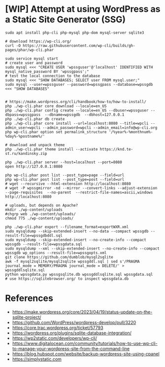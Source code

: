 # [WIP] Attempt at using WordPress as a Static Site Generator (SSG)

```shell
sudo apt install php-cli php-mysql php-dom mysql-server sqlite3

# download https://wp-cli.org/
curl -O https://raw.githubusercontent.com/wp-cli/builds/gh-pages/phar/wp-cli.phar

sudo service mysql start
# create user and password
sudo mysql <<< "CREATE USER 'wpssguser'@'localhost' IDENTIFIED WITH mysql_native_password BY 'wpssgpass';"
# test the local connection to the database
sudo mysql <<< "SHOW DATABASES; SELECT user FROM mysql.user;"
sudo mysql --user=wpssguser --password=wpssgpass --database=wpssgdb <<< "SHOW DATABASES"


# https://make.wordpress.org/cli/handbook/how-to/how-to-install/
php ./wp-cli.phar core download --locale=en_US
php ./wp-cli.phar config create --locale=en_US --dbuser=wpssguser --dbpass=wpssgpass  --dbname=wpssgdb  --dbhost=127.0.0.1
php ./wp-cli.phar db create   
php ./wp-cli.phar core install --url=localhost:8080 --title=wpcli --admin_user=wpcli --admin_password=wpcli --admin_email=info@wp-cli.org
php wp-cli.phar option set permalink_structure '/%year%-%monthnum%-%day%-%postname%/'

# download and unpack theme
php ./wp-cli.phar theme install --activate https://knd.te-st.ru/kandinsky.zip

php ./wp-cli.phar server --host=localhost --port=8080
open http://127.0.0.1:8080

php wp-cli.phar post list --post_type=page --field=url
php wp-cli.phar post list --post_type=post --field=url
# wget --recursive --html-extension http://localhost:8080
# wget -P wpssgmirror -nd --mirror --convert-links --adjust-extension --page-requisites  --no-parent  --restrict-file-names=ascii,windows http://localhost:8080

```

```shell
# uploads, but depends on Apache?
mkdir ./wp-content/uploads
#chgrp web ./wp-content/uploads/
chmod 775 ./wp-content/uploads/

php ./wp-cli.phar export --filename_format=exportWXR.xml
sudo mysqldump --skip-extended-insert --no-data --compact wpssgdb --result-file=wpssgdbddl.sql
sudo mysqldump --skip-extended-insert --no-create-info --compact wpssgdb --result-file=wpssgdata.sql
sudo mysqldump --xml --skip-extended-insert --no-create-info --compact wpssgdb wp_options --result-file=wpssgopts.xml
git clone https://github.com/dumblob/mysql2sqlite 
awk -f mysql2sqlite/mysql2sqlite wpssgddl.sql | sed s'/PRAGMA journal_mode = MEMORY/PRAGMA journal_mode = DELETE/' > wpssgddlsqlite.sql
python wpssgdata.py wpssgsqlite.db wpssgddlsqlite.sql wpssgdata.sql
# use https://sqlitebrowser.org/ to inspect wpssgdata.db
```

# References
- https://make.wordpress.org/core/2023/04/19/status-update-on-the-sqlite-project/
- https://github.com/WordPress/wordpress-develop/pull/3220
- https://core.trac.wordpress.org/ticket/57793
- https://wordpress.org/plugins/sqlite-database-integration/
- https://wp2static.com/developers/wp-cli/
- https://www.digitalocean.com/community/tutorials/how-to-use-wp-cli-to-manage-your-wordpress-site-from-the-command-line
- https://blog.hubspot.com/website/backup-wordpress-site-using-cpanel
- https://simplystatic.com
